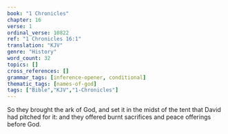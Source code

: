```yaml
---
book: "1 Chronicles"
chapter: 16
verse: 1
ordinal_verse: 10822
ref: "1 Chronicles 16:1"
translation: "KJV"
genre: "History"
word_count: 32
topics: []
cross_references: []
grammar_tags: [inference-opener, conditional]
thematic_tags: [names-of-god]
tags: ["Bible","KJV","1-Chronicles"]
---
```

So they brought the ark of God, and set it in the midst of the tent that David had pitched for it: and they offered burnt sacrifices and peace offerings before God.
